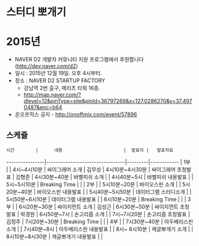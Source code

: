 # 스터디 뽀개기


# 2015년

* NAVER D2 개발자 커뮤니티 지원 프로그램에서 후원합니다(http://dev.naver.com/d2) 
* 일시 : 2015년 12월 19일. 오후 4시부터.
* 장소 : NAVER D2 STARTUP FACTORY
    - 강남역 2번 출구, 메리츠 타워 16층.
    - http://map.naver.com/?dlevel=12&pinType=site&pinId=36797269&x=127.0286270&y=37.4970487&enc=b64 
* 온오프믹스 공지 - http://onoffmix.com/event/57896

## 스케쥴 

    시간        |      내용                       |  발표자 |   발표자료
----------------|---------------------------------|---------|------------
                | 1부                             |         |
4시~4시10분     | 싸이그래머 소개                 | 김무성  |
4시10분~4시30분 | 싸이그래머 초청발표             | 김형준  |
4시30분~40분    | 바벨피쉬 소개                   |         |
4시40분~5시     | 바벨피쉬 내용발표               |         |
5시~5시10분     | Breaking Time                   |         |
                | 2부                             |         |
5시10분~20분    | 바이오스핀 소개                 |         |
5시20분~40분    | 바이오스핀 내용발표             |         |
5시40분~5시50분 | 데이터그램 스터디소개           |         |
5시50분~6시10분 | 데이터그램 내용발표             |         |
6시10분~20분    | Breaking Time                   |         |
                | 3부                             |         |
6시20분~30분    | 싸이지먼트 소개                 | 김성근  |
6시30분~50분    | 싸이지먼트 초청발표             | 박경원  |
6시50분~7시     | 손고리즘 소개                   |         |
7시~7시20분     | 손고리즘 초청발표               | 김정주  |
7시20분~30분    | Breaking Time                   |         |
                | 4부                             |         |
7시30분~40분    | 아두베리스핀 소개               |         |
7시40분~8시     | 아두베리스핀 내용발표           |         |
8시~ 8시10분    | 캐글뽀개기 소개                 |         |
8시10분~8시30분 | 캐글뽀개기 내용발표             |         |
